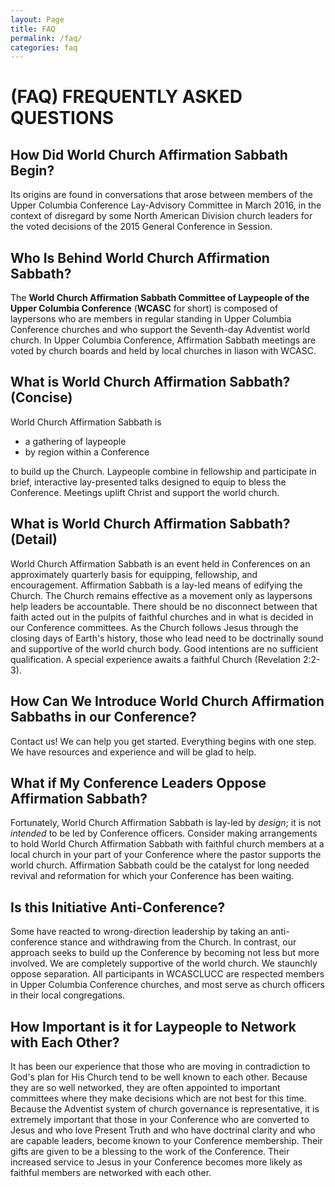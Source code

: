 ```yaml
---
layout: Page
title: FAQ
permalink: /faq/
categories: faq
---
```


# (FAQ) FREQUENTLY ASKED QUESTIONS

## How Did World Church Affirmation Sabbath Begin?

Its origins are found in conversations that arose between members of the Upper Columbia Conference Lay-Advisory Committee in March 2016, in the context of disregard by some North American Division church leaders for the voted decisions of the 2015 General Conference in Session.

## Who Is Behind World Church Affirmation Sabbath?

The **World Church Affirmation Sabbath Committee of Laypeople of the Upper Columbia Conference** (**WCASC** for short) is composed of laypersons who are members in regular standing in Upper Columbia Conference churches and who support the Seventh-day Adventist world church. In Upper Columbia Conference, Affirmation Sabbath meetings are voted by church boards and held by local churches in liason with WCASC.

## What is World Church Affirmation Sabbath? (Concise)

World Church Affirmation Sabbath is

* a gathering of laypeople
* by region within a Conference

to build up the Church. Laypeople combine in fellowship and participate in brief, interactive lay-presented talks designed to equip to bless the Conference. Meetings uplift Christ and support the world church.

## What is World Church Affirmation Sabbath? (Detail)

World Church Affirmation Sabbath is an event held in Conferences on an approximately quarterly basis for equipping, fellowship, and encouragement. Affirmation Sabbath is a lay-led means of edifying the Church. The Church remains effective as a movement only as laypersons help leaders be accountable. There should be no disconnect between that faith acted out in the pulpits of faithful churches and in what is decided in our Conference committees. As the Church follows Jesus through the closing days of Earth's history, those who lead need to be doctrinally sound and supportive of the world church body. Good intentions are no sufficient qualification. A special experience awaits a faithful Church (Revelation 2:2-3).

## How Can We Introduce World Church Affirmation Sabbaths in our Conference?

Contact us! We can help you get started. Everything begins with one step. We have resources and experience and will be glad to help.

## What if My Conference Leaders Oppose Affirmation Sabbath?

Fortunately, World Church Affirmation Sabbath is lay-led by *design*; it is not *intended* to be led by Conference officers. Consider making arrangements to hold World Church Affirmation Sabbath with faithful church members at a local church in your part of your Conference where the pastor supports the world church. Affirmation Sabbath could be the catalyst for long needed revival and reformation for which your Conference has been waiting.

## Is this Initiative Anti-Conference?

Some have reacted to wrong-direction leadership by taking an anti-conference stance and withdrawing from the Church. In contrast, our approach seeks to build up the Conference by becoming not less but more involved. We are completely supportive of the world church. We staunchly oppose separation. All participants in WCASCLUCC are respected members in Upper Columbia Conference churches, and most serve as church officers in their local congregations.

## How Important is it for Laypeople to Network with Each Other?

It has been our experience that those who are moving in contradiction to God's plan for His Church tend to be well known to each other. Because they are so well networked, they are often appointed to important committees where they make decisions which are not best for this time. Because the Adventist system of church governance is representative, it is extremely important that those in your Conference who are converted to Jesus and who love Present Truth and who have doctrinal clarity and who are capable leaders, become known to your Conference membership. Their gifts are given to be a blessing to the work of the Conference. Their increased service to Jesus in your Conference becomes more likely as faithful members are networked with each other.
